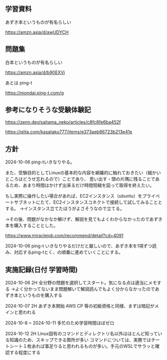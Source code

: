 ## 学習資料
あずき本というものが有名らしい

https://amzn.asia/d/awUDYCH

## 問題集
白本というものが有名らしい

https://amzn.asia/d/b90EXVj

あとは ping-t 

https://mondai.ping-t.com/g

## 参考になりそうな受験体験記

https://zenn.dev/saitama_neko/articles/c8fc6fe6ba452f

https://qiita.com/kasataku777/items/e373aeb86723b213e41e

## 方針
2024-10-06 ping-tいきなりやる。

また、受験目的としてLinuxの基本的な内容を網羅的に触れておきたい（細かいところはどうせ忘れるので）ことであり、
思い出す・頭の片隅に残ることであるため、あまり時間はかけず出来るだけ時間短縮を図って取得を終えたい。

もし実際に操作したい場合があれば、EC2インスタンス（ubuntu）をプライベートサブネットにたて、EC2インスタンスコネクトで接続して試してみることとする。
→インスタンス立てたほうがよさそうなので立てる。

→その後、問題がなかなか解けず、解説を見てもよくわからなかったのであずき本を購入することとした。

https://www.miraclejob.com/recommend/detail?cd=4091

2024-10-06 ping-t いきなりやるだけだと厳しいので、あずき本を1項ずつ読み、対応するping-tとく、の順番に進めていくことにする。

## 実施記録(日付 学習時間)

2024-10-06 2H
全分野の問題を選択してスタート。気になる点は適当にメモする
→よく分かってないまま問題解いて解説読んでもよく分からなかったのであずき本というものを購入する 

2024-10-07 2H
あずき本開始 AWS CP 等の初級資格と同様、まずは暗記がメインと思われる

2024-10-8 ~ 2024-10-11 多忙のため学習時間ほぼゼロ

2024-10-12 2H
Linux固有のコマンドとディレクトリ名以外はほとんど知っている知識のため、スキップできる箇所が多い
コマンドについては、実務ではチートシート１枚あれば事足りると思われるものが多い。手元のWSLでサラッと確認する程度にする
